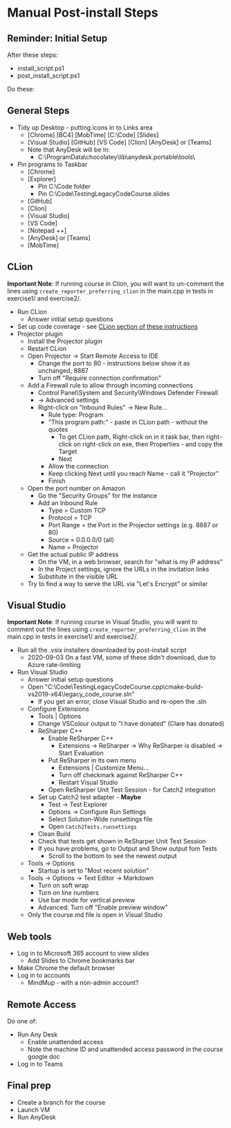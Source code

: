 # Manual Post-install Steps

## Reminder: Initial Setup

After these steps:

* install_script.ps1
* post_install_script.ps1

Do these:

## General Steps

* Tidy up Desktop - putting icons in to Links area
    * [Chrome] [BC4] [MobTime] [C:\Code] [Slides]
    * [Visual Studio] [GitHub] [VS Code] [Clion] [AnyDesk] or [Teams]
    * Note that AnyDesk will be in:
        * C:\ProgramData\chocolatey\lib\anydesk.portable\tools\
* Pin programs to Taskbar
    * [Chrome]
    * [Explorer]
        * Pin C:\Code folder
        * Pin C:\Code\TestingLegacyCodeCourse.slides
    * [GitHub]
    * [Clion]
    * [Visual Studio]
    * [VS Code]
    * [Notepad ++]
    * [AnyDesk] or [Teams]
    * [MobTime]

## CLion

**Important Note**: If running course in Clion, you will want to un-comment the lines using `create_reporter_preferring_clion` in the main.cpp in tests in exercise1/ and exercise2/.

* Run CLion
    * Answer initial setup questions
* Set up code coverage - see [CLion section of these instructions](https://github.com/claremacrae/talks/blob/main/HowTos/Set_up_Code_Coverage_on_Windows.md)
* Projector plugin
    * Install the Projector plugin
    * Restart CLion
    * Open Projector -> Start Remote Access to IDE
        * Change the port to 80 - instructions below show it as unchanged, 8887
        * Turn off "Require connection confirmation"
    * Add a Firewall rule to allow through incoming connections
        * Control Panel\System and Security\Windows Defender Firewall
        * -> Advanced settings
        * Right-click on "Inbound Rules" -> New Rule...
            * Rule type: Program
            * "This program path:" - paste in CLion path - without the quotes
                * To get CLion path, Right-click on in it task bar, then right-click on right-click on exe, then Properties - and copy the Target
                * Next
            * Allow the connection
            * Keep clicking Next until you reach Name - call it "Projector"
            * Finish
    * Open the port number on Amazon
        * Go the "Security Groups" for the instance
        * Add an Inbound Rule
            * Type = Custom TCP
            * Protocol = TCP
            * Port Range = the Port in the Projector settings (e.g. 8887 or 80)
            * Source = 0.0.0.0/0 (all)
            * Name = Projector
    * Get the actual public IP address
        * On the VM, in a web browser, search for "what is my IP address"
        * In the Project settings, ignore the URLs in the invitation links
        * Substitute in the visible URL
    * Try to find a way to serve the URL via "Let's Encrypt" or similar

## Visual Studio

**Important Note**: If running course in Visual Studio, you will want to comment out the lines using `create_reporter_preferring_clion` in the main.cpp in tests in exercise1/ and exercise2/.

* Run all the .vsix installers downloaded by post-install script
    * 2020-09-03 On a fast VM, some of these didn't download, due to Azure rate-limiting
* Run Visual Studio
    * Answer initial setup questions
    * Open "C:\Code\TestingLegacyCodeCourse.cpp\cmake-build-vs2019-x64\legacy_code_course.sln"
        * If you get an error, close Visual Studio and re-open the .sln
    * Configure Extensions
        * Tools | Options
        * Change VSColour output to "I have donated" (Clare has donated)
        * ReSharper C++
            * Enable ReSharper C++
                * Extensions -> ReSharper -> Why ReSharper is disabled -> Start Evaluation
            * Put ReSharper in its own menu
                * Extensions | Customize Menu...
                * Turn off checkmark against ReSharper C++
                * Restart Visual Studio
            * Open ReSharper Unit Test Session - for Catch2 integration
        * Set up Catch2 test adapter - **Maybe**
            * Test -> Test Explorer
            * Options -> Configure Run Settings
            * Select Solution-Wide runsettings file
            * Open `Catch2Tests.runsettings`
        * Clean Build
        * Check that tests get shown in ReSharper Unit Test Session
        * If you have problems, go to Output and Show output fom Tests
            * Scroll to the bottom to see the newest output
    * Tools -> Options
        * Startup is set to "Most recent solution"
    * Tools -> Options -> Text Editor -> Markdown
        * Turn on soft wrap
        * Turn on line numbers
        * Use bar mode for vertical preview
        * Advanced: Turn off "Enable preview window"
    * Only the course.md file is open in Visual Studio

## Web tools

* Log in to Microsoft 365 account to view slides
    * Add Slides to Chrome bookmarks bar
* Make Chrome the default browser
* Log in to accounts
    * MindMup - with a non-admin account?

## Remote Access

Do one of:
* Run Any Desk
    * Enable unattended access
    * Note the machine ID and unattended access password in the course google doc  
* Log in to Teams

## Final prep

* Create a branch for the course
* Launch VM
* Run AnyDesk
